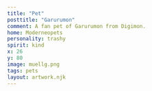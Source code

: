 ```yaml
---
title: "Pet"
posttitle: "Garurumon"
comment: A fan pet of Garurumon from Digimon.
home: Moderneopets
personality: trashy
spirit: kind
x: 26
y: 80
image: muellg.png
tags: pets
layout: artwork.njk
---
```


